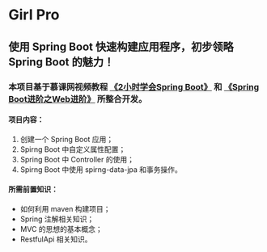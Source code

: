 # Girl Pro
## 使用 Spring Boot 快速构建应用程序，初步领略 Spring Boot 的魅力！
### 本项目基于慕课网视频教程 [《2小时学会Spring Boot》](https://www.imooc.com/comment/767) 和 [《Spring Boot进阶之Web进阶》](https://www.imooc.com/learn/810) 所整合开发。

#### 项目内容：
1. 创建一个 Spring Boot 应用；
2. Spirng Boot 中自定义属性配置； 
3. Spring Boot 中 Controller 的使用； 
4. Spirng Boot 中使用 spirng-data-jpa 和事务操作。

#### 所需前置知识：
* 如何利用 maven 构建项目；
* Spring 注解相关知识；
* MVC 的思想的基本概念； 
* RestfulApi 相关知识。
